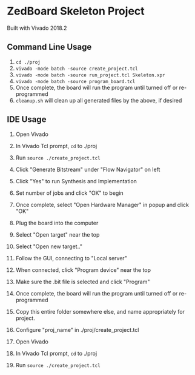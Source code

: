 # ZedBoard Skeleton Project
Built with Vivado 2018.2

## Command Line Usage

1. `cd ./proj`
2. `vivado -mode batch -source create_project.tcl`
3. `vivado -mode batch -source run_project.tcl Skeleton.xpr`
4. `vivado -mode batch -source program_board.tcl`
5. Once complete, the board will run the program until turned off or re-programmed
6. `cleanup.sh` will clean up all generated files by the above, if desired

## IDE Usage

1. Open Vivado
2. In Vivado Tcl prompt, `cd` to ./proj
3. Run `source ./create_project.tcl`
4. Click "Generate Bitstream" under "Flow Navigator" on left
5. Click "Yes" to run Synthesis and Implementation
6. Set number of jobs and click "OK" to begin
7. Once complete, select "Open Hardware Manager" in popup and click "OK"
9. Plug the board into the computer
8. Select "Open target" near the top
9. Select "Open new target.."
10. Follow the GUI, connecting to "Local server"
11. When connected, click "Program device" near the top
12. Make sure the .bit file is selected and click "Program"
13. Once complete, the board will run the program until turned off or re-programmed

1. Copy this entire folder somewhere else, and name appropriately for project.
2. Configure "proj_name" in ./proj/create_project.tcl
3. Open Vivado
4. In Vivado Tcl prompt, `cd` to ./proj
5. Run `source ./create_project.tcl`
